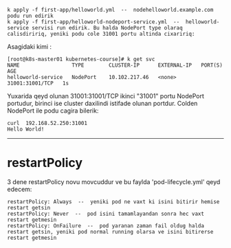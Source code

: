 ```
k apply -f first-app/helloworld.yml  --  nodehelloworld.example.com podu run edirik
k apply -f first-app/helloworld-nodeport-service.yml  --  helloworld-service servisi run edirik. Bu halda NodePort type olaraq calisdiririq, yeniki podu cole 31001 portu altinda cixaririq:
```
Asagidaki kimi :
```
[root@k8s-master01 kubernetes-course]# k get svc
NAME                 TYPE        CLUSTER-IP      EXTERNAL-IP   PORT(S)           AGE
helloworld-service   NodePort    10.102.217.46   <none>        31001:31001/TCP   1s
```

Yuxarida qeyd olunan 31001:31001/TCP ikinci "31001" portu NodePort portudur, birinci ise cluster daxilindi istifade olunan portdur. Colden NodePort ile podu cagira bilerik:
```
curl  192.168.52.250:31001
Hello World!
```

---

# restartPolicy

3 dene restartPolicy novu movcuddur ve bu faylda 'pod-lifecycle.yml' qeyd edecem:
```
restartPolicy: Always  --  yeniki pod ne vaxt ki isini bitirir hemise restart getsin
restartPolicy: Never  --  pod isini tamamlayandan sonra hec vaxt restart getmesin
restartPolicy: OnFailure  --  pod yaranan zaman fail oldug halda restart getsin, yeniki pod normal running olarsa ve isini bitirerse restart getmesin
```
